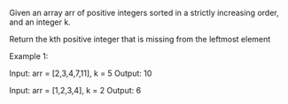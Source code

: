 Given an array arr of positive integers sorted in a strictly increasing order, and an integer k.

Return the kth positive integer that is missing from the leftmost element


Example 1:

Input: arr = [2,3,4,7,11], k = 5
Output: 10

Input: arr = [1,2,3,4], k = 2
Output: 6
